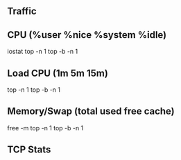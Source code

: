 ## Traffic

## CPU (%user %nice %system %idle)
iostat
top -n 1
top -b -n 1

## Load CPU (1m 5m 15m)
top -n 1
top -b -n 1

## Memory/Swap (total used free cache)
free -m
top -n 1
top -b -n 1

## TCP Stats



